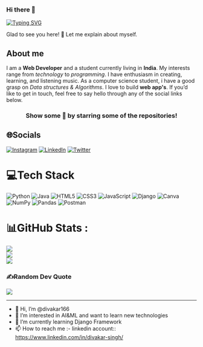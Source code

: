 ### Hi there 👋

<!--
**divakar166/divakar166** is a ✨ _special_ ✨ repository because its `README.md` (this file) appears on your GitHub profile.

Here are some ideas to get you started:

- 🔭 I’m currently working on ...
- 🌱 I’m currently learning ...
- 👯 I’m looking to collaborate on ...
- 🤔 I’m looking for help with ...
- 💬 Ask me about ...
- 📫 How to reach me: ...
- 😄 Pronouns: ...
- ⚡ Fun fact: ...
-->

[![Typing SVG](https://readme-typing-svg.herokuapp.com?font=Fira+Code&pause=1000&color=8627F7&width=435&lines=%F0%9F%91%8B+Hi+there%2C+I'm+Divakar!;A+web+developer+%F0%9F%92%BB;ML+Enthusiastic+%F0%9F%A4%96;and+a+Traveller+%F0%9F%9A%80)](https://git.io/typing-svg)

Glad to see you here!  🤩
Let me explain about myself.

## About me

I am a **Web Developer** and a student currently living in **India**. My interests range from *technology* to *programming*. I have enthusiasm in creating, learning, and listening music.
As a computer science student, i have a good grasp on *Data structures & Algorithms*. I love to build **web app's**. If you’d like to get in touch, feel free to say hello through any of the social links below.
<div align="center">

### Show some 💓 by starring some of the repositories!
</div>


## 🌐Socials
[![Instagram](https://img.shields.io/badge/Instagram-%23E4405F.svg?logo=Instagram&logoColor=white)](https://www.instagram.com/divakar_singh166/) [![LinkedIn](https://img.shields.io/badge/LinkedIn-%230077B5.svg?logo=linkedin&logoColor=white)](https://www.linkedin.com/in/divakar-singh/) [![Twitter](https://img.shields.io/badge/Twitter-%231DA1F2.svg?logo=Twitter&logoColor=white)](https://twitter.com/divakarsingh166) 

# 💻Tech Stack
![Python](https://img.shields.io/badge/python-3670A0?style=for-the-badge&logo=python&logoColor=ffdd54) ![Java](https://img.shields.io/badge/java-%23ED8B00.svg?style=for-the-badge&logo=java&logoColor=white) ![HTML5](https://img.shields.io/badge/html5-%23E34F26.svg?style=for-the-badge&logo=html5&logoColor=white) ![CSS3](https://img.shields.io/badge/css3-%231572B6.svg?style=for-the-badge&logo=css3&logoColor=white) ![JavaScript](https://img.shields.io/badge/logo-javascript-blue?logo=javascript) ![Django](https://img.shields.io/badge/django-%23092E20.svg?style=for-the-badge&logo=django&logoColor=white)  ![Canva](https://img.shields.io/badge/Canva-%2300C4CC.svg?style=for-the-badge&logo=Canva&logoColor=white) ![NumPy](https://img.shields.io/badge/numpy-%23013243.svg?style=for-the-badge&logo=numpy&logoColor=white) ![Pandas](https://img.shields.io/badge/pandas-%23150458.svg?style=for-the-badge&logo=pandas&logoColor=white) ![Postman](https://img.shields.io/badge/Postman-FF6C37?style=for-the-badge&logo=postman&logoColor=white) 
# 📊GitHub Stats :
![](https://github-readme-stats.vercel.app/api?username=atul120212&theme=ayu-mirage&hide_border=false&include_all_commits=false&count_private=false)<br/>
![](https://github-readme-streak-stats.herokuapp.com/?user=atul120212&theme=ayu-mirage&hide_border=false)<br/>
![](https://github-readme-stats.vercel.app/api/top-langs/?username=atul120212&theme=ayu-mirage&hide_border=false&include_all_commits=false&count_private=false&layout=compact)      



### ✍️Random Dev Quote
![](https://quotes-github-readme.vercel.app/api?type=horizontal&theme=light)


---

- 👋 Hi, I’m @divakar166
- 👀 I’m interested in AI&ML and want to learn new technologies
- 🌱 I’m currently learning Django Framework
- 📫 How to reach me :- linkedin account:: https://www.linkedin.com/in/divakar-singh/

